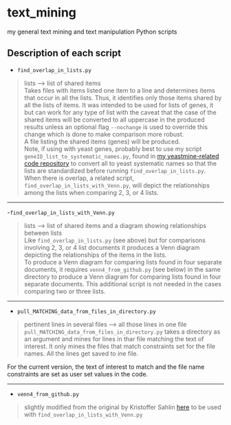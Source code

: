 # text_mining
my general text mining and text manipulation Python scripts



## Description of each script

- `find_overlap_in_lists.py`

> lists --> list of shared items  
Takes files with items listed one item to a line and determines items that occur in all the lists. Thus, it identifies only those items shared by all the lists of items. It was intended to be used for lists of genes, it but can work for any type of list with the caveat that the case of the shared items will be converted to all uppercase in the produced results unless an optional flag `--nochange` is used to override this change which is done to make comparison more robust.  
A file listing the shared items (genes) will be produced.  
Note, if using with yeast genes, probably best to use my script `geneID_list_to_systematic_names.py`, found in [my yeastmine-related code repository](https://github.com/fomightez/yeastmine) to convert all to yeast systematic names so that the lists are standardized before running `find_overlap_in_lists.py`.  
When there is overlap, a related script, `find_overlap_in_lists_with_Venn.py`, will depict the relationships among the lists when comparing 2, 3, or 4 lists.

---

-`find_overlap_in_lists_with_Venn.py`
>  lists --> list of shared items and a diagram showing relationships between lists  
Like `find_overlap_in_lists.py` (see above) but for comparisons involving 2, 3, or 4 list documents it produces a Venn diagram depicting the relationships of the items in the lists.  
To produce a Venn diagram for comparing lists found in four separate documents, it requires `venn4_from_github.py` (see below) in the same directory to produce a Venn diagram for comparing lists found in four separate documents. This additional script is not needed in the cases comparing two or three lists.

---


- `pull_MATCHING_data_from_files_in_directory.py`

> pertinent lines in several files --> all those lines in one file  
`pull_MATCHING_data_from_files_in_directory.py` takes a directory as an argument and mines for lines in thar file matching the text of interest. It only mines the files that match constraints set for the file names. All the lines get saved to ine file.

For the current version, the text of interest to match and the file name constraints are set as user set values in the code.

---


- `venn4_from_github.py`

> slightly modified from the original by Kristoffer Sahlin [here](https://github.com/ksahlin/pyinfor/blob/master/venn.py) to be used with `find_overlap_in_lists_with_Venn.py`  


